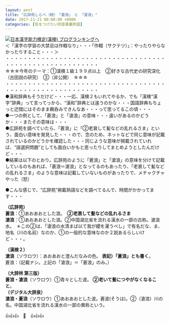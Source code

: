 ```yaml
---
layout: post
title: "広辞苑しらべ（続）　「蒼浪」　と　「滄浪」"
date: 2017-11-21 00:00:00 +0900
categories: [気をつけたい同音異義熟語]
---
```


[![](/syuusyuu9701/assets/images/広辞苑しらべ（続）-「蒼浪」-と-「滄浪」-br_c_3028_1.gif)](http://blog.with2.net/link.php?1659096:3028 "日本漢字能力検定(漢検) ブログランキングへ")[日本漢字能力検定(漢検) ブログランキングへ](http://blog.with2.net/link.php?1659096:3028)  
＜「漢字の学習の大禁忌は作輟なり」・・・「作輟（サクテツ）」：やったりやらなかったりすること・・・＞  
・・・・・・・・・・・・・・・・・・・・・・・・・・・・・・・・・・・・・・・・・・・・・・・・・・・・・・・・・  
☆☆☆今年のテーマ：①漢検１級１９９点以上　②好きな古代史の研究深化（古田説の研究）　③（非公開）　☆☆☆　　  
・・・・・・・・・・・・・・・・・・・・・・・・・・・・・・・・・・・・・・・・・・・・・・・・・・・・・・・・・  
●漢和辞典もそうだけど・・・一応、漢検２もいれてやるか、でも「漢検“漢字”辞典」って言ってっから、“漢和”辞典とは違うのかな・・・国語辞典もちょっと迂闊にはそのまま鵜呑みできんなあ・・・って思ってるこの頃・・・  
●一つの例として、「蒼浪」と「滄浪」の意味・・・違いがあるのかどうか・・・またその意味は・・・  
●広辞苑を調べていたら、「蒼浪」に「②老衰して髪などの乱れるさま」という、面白い意味を発見した・・・ので、念のため、ネットなどで同じ意味が記載されているのかどうかを確認した・・・同じような意味が掲載されていれば、“語選択問題”としても面白いかもと思ったりしてまとめようとしたんだけど・・・  
●結果は以下のとおり。広辞苑のように「蒼浪」と「滄浪」の意味を分けて記載しているのもあれば、「蒼浪＝滄浪」となってるのもあったり、「老衰して髪などの乱れるさま」のような意味は記載していないものがあったりで、メチャクチャやった（怒）  
  
●こんな感じで、“広辞苑”掲載熟語などを調べてるんで、時間がかかってます・・・  
  
**（広辞苑）**  
**蒼浪**：①あおあおとした浪。　**②老衰して髪などの乱れるさま**  
**滄浪**：①あおあおとした浪。②中国湖北省を流れる漢水の一部の古称。滄浪水。　＊この②は、「滄浪の水清まば以て我が纓を濯うべし」で有名だな、ま、地名（川の名前）なのか、①の一般的な意味なのか２説あるらしいけど・・・。  
  
**（漢検２）**  
**滄浪**（ソウロウ）：あおあおと澄んだなみの色。 **表記）「蒼浪」とも書く**。  
蒼浪：（記載ナシ。上記の「滄浪」＝「蒼浪」のみ。）  
  
**（大辞林 第三版）**  
**蒼浪・滄浪**（ソウロウ）①青々とした波。 **②老いて髪につやがなくなること**。  
**（デジタル大辞泉）**  
**滄浪・蒼浪**（ソウロウ）①あおあおとした波。蒼波(そうは)。②（滄浪）川の名。中国湖北省を流れる漢水の一部の異称という。  
  
👍👍👍　🐔　👍👍👍